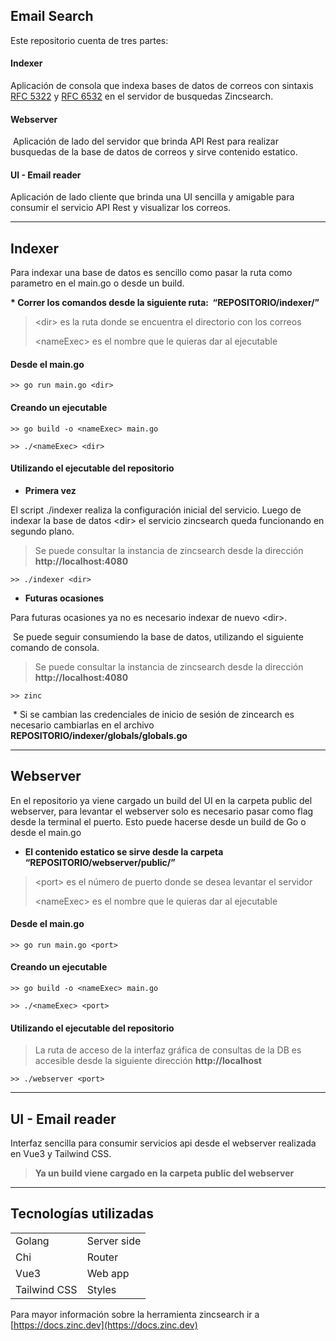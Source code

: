 ## Email Search

Este repositorio cuenta de tres partes:

#### **Indexer**

Aplicación de consola que indexa bases de datos de correos con sintaxis [RFC 5322](https://rfc-editor.org/rfc/rfc5322.html) y [RFC 6532](https://rfc-editor.org/rfc/rfc6532.html) en el servidor de busquedas Zincsearch. 

#### **Webserver**

 Aplicación de lado del servidor que brinda API Rest para realizar busquedas de la base de datos de correos y sirve contenido estatico.

#### **UI - Email reader**

Aplicación de lado cliente que brinda una UI sencilla y amigable para consumir el servicio API Rest y visualizar los correos.

---

## Indexer

Para indexar una base de datos es sencillo como pasar la ruta como parametro en el main.go o desde un build.

**\* Correr los comandos desde la siguiente ruta:  “REPOSITORIO/indexer/”**

> \<dir> es la ruta donde se encuentra el directorio con los correos
> 
> \<nameExec> es el nombre que le quieras dar al ejecutable

#### Desde el main.go

```plaintext
>> go run main.go <dir>
```

#### Creando un ejecutable

```plaintext
>> go build -o <nameExec> main.go

>> ./<nameExec> <dir>
```

#### Utilizando el ejecutable del repositorio

*   **Primera vez**

El script ./indexer realiza la configuración inicial del servicio. Luego de indexar la base de datos \<dir> el servicio zincsearch queda funcionando en segundo plano.

> Se puede consultar la instancia de zincsearch desde la dirección **http://localhost:4080**

```plaintext
>> ./indexer <dir>
```

*   **Futuras ocasiones**

Para futuras ocasiones ya no es necesario indexar de nuevo \<dir>.

 Se puede seguir consumiendo la base de datos, utilizando el siguiente comando de consola.

> Se puede consultar la instancia de zincsearch desde la dirección **http://localhost:4080**

```plaintext
>> zinc
```

 \* Si se cambian las credenciales de inicio de sesión de zincearch es necesario cambiarlas en el archivo **REPOSITORIO/indexer/globals/globals.go**

---

## Webserver

En el repositorio ya viene cargado un build del UI en la carpeta public del webserver, para levantar el webserver solo es necesario pasar como flag desde la terminal el puerto. Esto puede hacerse desde un build de Go o desde el main.go

*   **El contenido estatico se sirve desde la carpeta “REPOSITORIO/webserver/public/”**

> \<port> es el número de puerto donde se desea levantar el servidor
> 
> \<nameExec> es el nombre que le quieras dar al ejecutable

#### Desde el main.go

```plaintext
>> go run main.go <port>
```

#### Creando un ejecutable

```plaintext
>> go build -o <nameExec> main.go

>> ./<nameExec> <port>
```

#### Utilizando el ejecutable del repositorio

> La ruta de acceso de la interfaz gráfica de consultas de la DB es accesible desde la siguiente dirección **http://localhost<port>**

```plaintext
>> ./webserver <port>
```

---

## UI - Email reader

Interfaz sencilla para consumir servicios api desde el webserver realizada en Vue3 y Tailwind CSS. 

> **Ya un build viene cargado en la carpeta public del webserver**

---

## Tecnologías utilizadas

<table><tbody><tr><td>Golang</td><td>Server side</td></tr><tr><td>Chi</td><td>Router</td></tr><tr><td>Vue3</td><td>Web app</td></tr><tr><td>Tailwind CSS</td><td>Styles</td></tr></tbody></table>

Para mayor información sobre la herramienta zincsearch ir a [https://docs.zinc.dev](https://docs.zinc.dev)